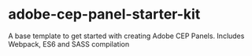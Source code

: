 # adobe-cep-panel-starter-kit
A base template to get started with creating Adobe CEP Panels. Includes Webpack, ES6 and SASS compilation
